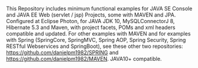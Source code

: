 This Repository includes minimum functional examples for JAVA SE Console and JAVA EE Web (servlet / jsp) Projects, some with MAVEN and JPA.
Configured at Eclipse Photon, for JAVA JDK 10, MySQLConnectorJ 8, Hibernate 5.3 and Maven, with project facets, POMs and xml headers compatible and updated. 
For other examples with MAVEN and for examples with Spring (SpringCore, SpringMVC, Spring AOP, Spring Security, Spring RESTful Webservices and SpringBoot), see these other two repositories: https://github.com/danielpm1982/SPRING and https://github.com/danielpm1982/MAVEN. JAVA10+ compatible.
